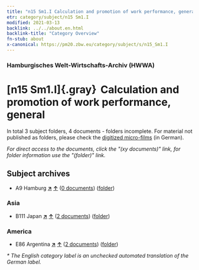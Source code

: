 ```yaml
---
title: "n15 Sm1.I Calculation and promotion of work performance, general"
etr: category/subject/n15 Sm1.I
modified: 2021-03-13
backlink: ../../about.en.html
backlink-title: "Category Overview"
fn-stub: about
x-canonical: https://pm20.zbw.eu/category/subject/s/n15_Sm1.I
---
```


### Hamburgisches Welt-Wirtschafts-Archiv (HWWA)
# [n15 Sm1.I]{.gray}&#8201; Calculation and promotion of work performance, general&#160; 





In total 3 subject folders, 4 documents - folders incomplete.
For material not published as folders, please check the [digitized micro-films](/film/h1_sh.de.html) (in German).

_For direct access to the documents, click the "(xy documents)" link, for folder information use the "(folder)" link._

## Subject archives


- A9 Hamburg [**&nearr;**](../../../geo/i/140905/about.en.html "Hamburg (all folders)") [**&uarr;**](../../../geo/about.en.html#A9 "Country category system") (<a href="https://pm20.zbw.eu/dfgview/sh/140905,145156" title="about: Hamburg : Calculation and promotion of work performance, general" target="_blank">0 documents</a>) ([folder](../../../../folder/sh/1409xx/140905/1451xx/145156/about.en.html))

### Asia

- B111 Japan [**&nearr;**](../../../geo/i/141272/about.en.html "Japan (all folders)") [**&uarr;**](../../../geo/about.en.html#B111 "Country category system") (<a href="https://pm20.zbw.eu/dfgview/sh/141272,145156" title="about: Japan : Calculation and promotion of work performance, general" target="_blank">2 documents</a>) ([folder](../../../../folder/sh/1412xx/141272/1451xx/145156/about.en.html))

### America

- E86 Argentina [**&nearr;**](../../../geo/i/141692/about.en.html "Argentina (all folders)") [**&uarr;**](../../../geo/about.en.html#E86 "Country category system") (<a href="https://pm20.zbw.eu/dfgview/sh/141692,145156" title="about: Argentina : Calculation and promotion of work performance, general" target="_blank">2 documents</a>) ([folder](../../../../folder/sh/1416xx/141692/1451xx/145156/about.en.html))


_* The English category label is an unchecked automated translation of the German label._

